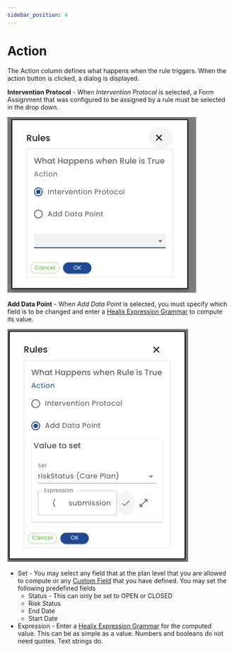 ```yaml
---
sidebar_position: 4
---
```

# Action

The Action column defines what happens when the rule triggers.  When the action button is clicked, a dialog is displayed.

**Intervention Protocol** - When *Intervention Protocol* is selected, a Form Assignment that was configured to be assigned by a rule must be selected in the drop down.

![Action - Intervention Protocol](img/action-ip.png)

**Add Data Point** - When *Add Data Point* is selected, you must specify which field is to be changed and enter a [Healix Expression Grammar](/docs/dynamic-data-model/healix-calculation-grammar) to compute its value.

![Action - Add Data Point](img/action-data-point.png)

 * Set - You may select any field that at the plan level that you are allowed to compute or any [Custom Field](/docs/creating-plans/forms-and-fields/custom-fields) that you have defined.  You may set the following predefined fields
   * Status - This can only be set to OPEN or CLOSED
   * Risk Status
   * End Date
   * Start Date
 * Expression - Enter a [Healix Expression Grammar](/docs/dynamic-data-model/healix-calculation-grammar) for the computed value.  This can be as simple as a value.  Numbers and booleans do not need quotes.  Text strings do.




